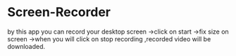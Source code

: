 # Screen-Recorder
by this app you can record your desktop screen 
->click on start
->fix size on screen
->when you will click on stop recording ,recorded video will be downloaded.
